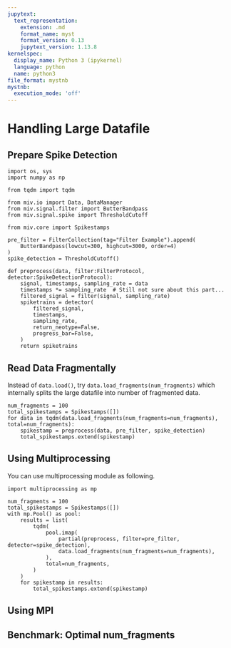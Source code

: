 ```yaml
---
jupytext:
  text_representation:
    extension: .md
    format_name: myst
    format_version: 0.13
    jupytext_version: 1.13.8
kernelspec:
  display_name: Python 3 (ipykernel)
  language: python
  name: python3
file_format: mystnb
mystnb:
  execution_mode: 'off'
---
```


# Handling Large Datafile

## Prepare Spike Detection

```{code-cell} ipython3
import os, sys
import numpy as np

from tqdm import tqdm

from miv.io import Data, DataManager
from miv.signal.filter import ButterBandpass
from miv.signal.spike import ThresholdCutoff

from miv.core import Spikestamps

pre_filter = FilterCollection(tag="Filter Example").append(
    ButterBandpass(lowcut=300, highcut=3000, order=4)
)
spike_detection = ThresholdCutoff()

def preprocess(data, filter:FilterProtocol, detector:SpikeDetectionProtocol):
    signal, timestamps, sampling_rate = data
    timestamps *= sampling_rate  # Still not sure about this part...
    filtered_signal = filter(signal, sampling_rate)
    spiketrains = detector(
        filtered_signal,
        timestamps,
        sampling_rate,
        return_neotype=False,
        progress_bar=False,
    )
    return spiketrains
```

## Read Data Fragmentally

Instead of `data.load()`, try `data.load_fragments(num_fragments)` which internally splits the large datafile into
number of fragmented data.

```{code-cell} ipython3
num_fragments = 100
total_spikestamps = Spikestamps([])
for data in tqdm(data.load_fragments(num_fragments=num_fragments), total=num_fragments):
    spikestamp = preprocess(data, pre_filter, spike_detection)
    total_spikestamps.extend(spikestamp)
```

## Using Multiprocessing

You can use multiprocessing module as following.

```{code-cell} ipython3
import multiprocessing as mp

num_fragments = 100
total_spikestamps = Spikestamps([])
with mp.Pool() as pool:
    results = list(
        tqdm(
            pool.imap(
                partial(preprocess, filter=pre_filter, detector=spike_detection),
                data.load_fragments(num_fragments=num_fragments),
            ),
            total=num_fragments,
        )
    )
    for spikestamp in results:
        total_spikestamps.extend(spikestamp)
```

## Using MPI

## Benchmark: Optimal num_fragments
